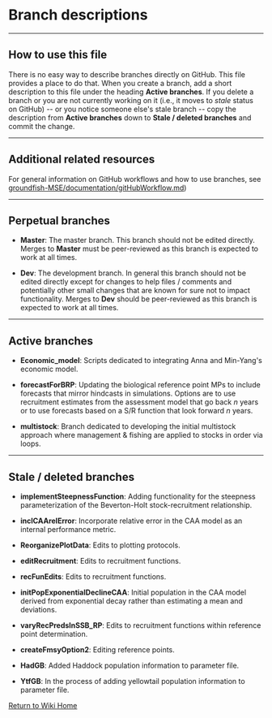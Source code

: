 

# Branch descriptions

--------

## How to use this file

There is no easy way to describe branches directly on GitHub. This file provides a place to do that.  When you create a branch, add a short description to this file under the heading **Active branches**. If you delete a branch or you are not currently working on it (i.e., it moves to *stale* status on GitHub) -- or you notice someone else's stale branch -- copy the description from **Active branches** down to **Stale / deleted branches** and commit the change.

--------

## Additional related resources

For general information on GitHub workflows and how to use branches, see [groundfish-MSE/documentation/gitHubWorkflow.md](gitHubWorkflow.md))

--------

## Perpetual branches

* **Master**: The master branch. This branch should not be edited directly.  Merges to **Master** must be peer-reviewed as this branch is expected to work at all times.

* **Dev**: The development branch.  In general this branch should not be edited directly except for changes to help files / comments and potentially other small changes that are known for sure not to impact functionality. Merges to **Dev** should be peer-reviewed as this branch is expected to work at all times.

--------
## Active branches

* **Economic_model**: Scripts dedicated to integrating Anna and Min-Yang's economic model.

* **forecastForBRP**: Updating the biological reference point MPs to include forecasts that mirror hindcasts in simulations. Options are to use recruitment estimates from the assessment model that go back *n* years or to use forecasts based on a S/R function that look forward *n* years.

* **multistock**: Branch dedicated to developing the initial multistock approach where management & fishing are applied to stocks in order via loops.


--------
## Stale / deleted branches

* **implementSteepnessFunction**: Adding functionality for the steepness parameterization of the Beverton-Holt stock-recruitment relationship.

* **inclCAArelError**: Incorporate relative error in the CAA model as an internal performance metric.

* **ReorganizePlotData**: Edits to plotting protocols.

* **editRecruitment**: Edits to recruitment functions.

* **recFunEdits**: Edits to recruitment functions.

* **initPopExponentialDeclineCAA**: Initial population in the CAA model derived from exponential decay rather than estimating a mean and deviations.

* **varyRecPredsInSSB_RP**: Edits to recruitment functions within reference point determination.

* **createFmsyOption2**: Editing reference points.

* **HadGB**: Added Haddock population information to parameter file.

* **YtfGB**: In the process of adding yellowtail population information to parameter file.

[Return to Wiki Home](https://github.com/thefaylab/groundfish-MSE/wiki)
